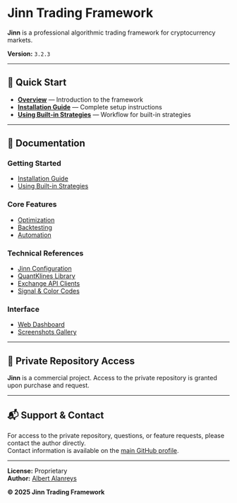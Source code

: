# Jinn Trading Framework

**Jinn** is a professional algorithmic trading framework for cryptocurrency markets.

**Version:** `3.2.3`

---

## 🚀 Quick Start

- **[Overview](docs/index.md)** — Introduction to the framework
- **[Installation Guide](docs/guides/installation.md)** — Complete setup instructions
- **[Using Built-in Strategies](docs/guides/workflow.md)** — Workflow for built-in strategies

---

## 📖 Documentation

### Getting Started

- [Installation Guide](docs/guides/installation.md)
- [Using Built-in Strategies](docs/guides/workflow.md)

### Core Features

- [Optimization](docs/guides/workflow.md#optimization)
- [Backtesting](docs/guides/workflow.md#backtesting)
- [Automation](docs/guides/workflow.md#automation)

### Technical References

- [Jinn Configuration](docs/references/jinn_configuration.md)
- [QuantKlines Library](docs/references/quantklines_lib.md)
- [Exchange API Clients](docs/references/exchange_clients.md)
- [Signal & Color Codes](docs/references/constants.md)

### Interface

- [Web Dashboard](docs/index.md#web-interface)
- [Screenshots Gallery](docs/media/screenshots.md)

---

## 💼 Private Repository Access

**Jinn** is a commercial project. Access to the private repository is granted upon purchase and request.

---

## 📬 Support & Contact

For access to the private repository, questions, or feature requests, please contact the author directly.  
Contact information is available on the [main GitHub profile](https://github.com/albert-alanreys).

---

**License:** Proprietary  
**Author:** [Albert Alanreys](https://github.com/albert-alanreys)

**© 2025 Jinn Trading Framework**
